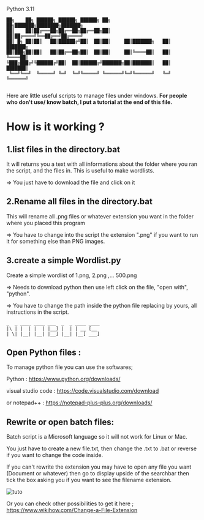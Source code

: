 Python 3.11
```
██╗    ██╗ ██████╗ ██████╗ ██████╗ ██╗     ██╗███████╗████████╗███████╗
██║    ██║██╔═══██╗██╔══██╗██╔══██╗██║     ██║██╔════╝╚══██╔══╝██╔════╝
██║ █╗ ██║██║   ██║██████╔╝██║  ██║██║     ██║███████╗   ██║   ███████╗
██║███╗██║██║   ██║██╔══██╗██║  ██║██║     ██║╚════██║   ██║   ╚════██║
╚███╔███╔╝╚██████╔╝██║  ██║██████╔╝███████╗██║███████║   ██║   ███████║
 ╚══╝╚══╝  ╚═════╝ ╚═╝  ╚═╝╚═════╝ ╚══════╝╚═╝╚══════╝   ╚═╝   ╚══════╝
                                                                       
```

Here are little useful scripts to manage files under windows.
**For people who don't use/ know batch, I put a tutorial at the end of this file.**

# How is it working ?

## 1.list files in the directory.bat

It will returns you a text with all informations about the folder where you ran the script, and the files in.
This is useful to make wordlists.

=> You just have to download the file and click on it

## 2.Rename all files in the directory.bat

This will rename all .png files or whatever extension you want in the folder where you placed this program

=> You have to change into the script the extension ".png" if you want to run it for something else than PNG images.

## 3.create a simple Wordlist.py 

Create a simple wordlist of 1.png, 2.png ,... 500.png

=> Needs to download python then use left click on the file, "open with", "python".

=> You have to change the path inside the python file replacing by yours, all instructions in the script.


```
_  _ ____ ____ ___  _  _ ____ ____ 
|\ | |  | |  | |__] |  | | __ [__  
| \| |__| |__| |__] |__| |__] ___] 
 ``` 
 

## Open Python files :
To manage python file you can use the softwares; 

Python : https://www.python.org/downloads/

visual studio code : https://code.visualstudio.com/download 

or notepad++ : https://notepad-plus-plus.org/downloads/

## Rewrite or open batch files:

Batch script is a Microsoft language so it will not work for Linux or Mac.

You just have to create a new file.txt, then change the .txt to .bat or reverse if you want to change the code inside.

If you can't rewrite the extension you may have to open any file you want (Document or whatever) then go to display upside of the searchbar then tick the box asking you if you want to see the filename extension.

![tuto](https://user-images.githubusercontent.com/92639080/199935818-8d4f9bcf-5eb0-4a0d-9cd5-1eeb11182880.png)

Or you can check other possibilities to get it here ; https://www.wikihow.com/Change-a-File-Extension

